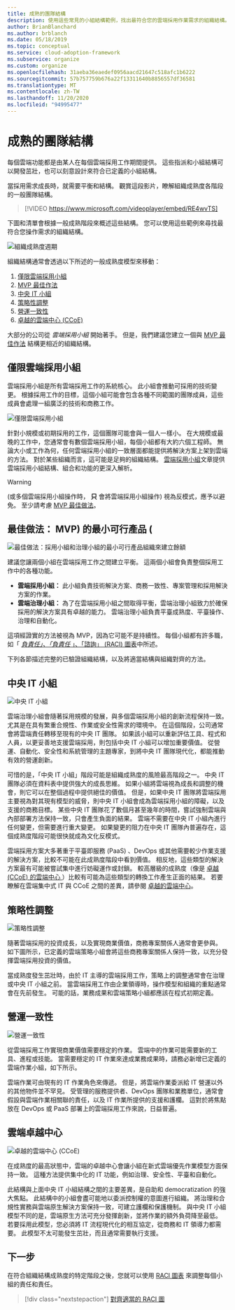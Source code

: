 ```yaml
---
title: 成熟的團隊結構
description: 使用這些常見的小組結構範例，找出最符合您的雲端採用作業需求的組織結構。
author: BrianBlanchard
ms.author: brblanch
ms.date: 05/18/2019
ms.topic: conceptual
ms.service: cloud-adoption-framework
ms.subservice: organize
ms.custom: organize
ms.openlocfilehash: 31aeba36eaedef0956aacd21647c518afc1b6222
ms.sourcegitcommit: 57b757759b676a22f13311640b8856557df36581
ms.translationtype: MT
ms.contentlocale: zh-TW
ms.lasthandoff: 11/20/2020
ms.locfileid: "94995477"
---
```

# <a name="mature-team-structures"></a>成熟的團隊結構

每個雲端功能都是由某人在每個雲端採用工作期間提供。 這些指派和小組結構可以開發茁壯，也可以刻意設計來符合已定義的小組結構。

當採用需求成長時，就需要平衡和結構。 觀賞這段影片，瞭解組織成熟度各階段的一般團隊結構。

<!-- markdownlint-disable MD034 -->

> [!VIDEO https://www.microsoft.com/videoplayer/embed/RE4wvTS]

<!-- markdownlint-enable MD034 -->

下圖和清單會根據一般成熟階段來概述這些結構。 您可以使用這些範例來尋找最符合您操作需求的組織結構。

![組織成熟度週期](../_images/ready/org-ready-maturity.png)

組織結構通常會透過以下所述的一般成熟度模型來移動：

1. [僅限雲端採用小組](#cloud-adoption-team-only)
2. [MVP 最佳作法](#best-practice-minimum-viable-product-mvp)
3. [中央 IT 小組](#central-it-team)
4. [策略性調整](#strategic-alignment)
5. [營運一致性](#operational-alignment)
6. [卓越的雲端中心 (CCoE) ](#cloud-center-of-excellence)

大部分的公司從 _雲端採用小組_ 開始著手。 但是，我們建議您建立一個與 [MVP 最佳作法](#best-practice-minimum-viable-product-mvp) 結構更相近的組織結構。

## <a name="cloud-adoption-team-only"></a>僅限雲端採用小組

雲端採用小組是所有雲端採用工作的系統核心。 此小組會推動可採用的技術變更。 根據採用工作的目標，這個小組可能會包含各種不同範圍的團隊成員，這些成員會處理一組廣泛的技術和商務工作。

![僅限雲端採用小組](../_images/ready/org-ready-adoption-only.png)

針對小規模或初期採用的工作，這個團隊可能會與一個人一樣小。 在大規模或最晚的工作中，您通常會有數個雲端採用小組，每個小組都有大約六個工程師。 無論大小或工作為何，任何雲端採用小組的一致層面都能提供將解決方案上架到雲端的方法。 對於某些組織而言，這可能是足夠的組織結構。 [雲端採用小組](./cloud-adoption.md)文章提供雲端採用小組結構、組合和功能的更深入解析。

> [!WARNING]
>  (或多個雲端採用小組操作時， **只** 會將雲端採用小組操作) 視為反模式，應予以避免。 至少請考慮 [MVP 最佳做法](#best-practice-minimum-viable-product-mvp)。

## <a name="best-practice-minimum-viable-product-mvp"></a>最佳做法： MVP) 的最小可行產品 (

![最佳做法：採用小組和治理小組的最小可行產品組織來建立餘額](../_images/ready/org-ready-best-practice.png)

建議您讓兩個小組在雲端採用工作之間建立平衡。 這兩個小組會負責整個採用工作中的各種功能。

- **雲端採用小組：** 此小組負責技術解決方案、商務一致性、專案管理和採用解決方案的作業。
- **雲端治理小組：** 為了在雲端採用小組之間取得平衡，雲端治理小組致力於確保採用的解決方案具有卓越的能力。 雲端治理小組負責平臺成熟度、平臺操作、治理和自動化。

這項經證實的方法被視為 MVP，因為它可能不是持續性。 每個小組都有許多職，如「 [*負責任」、「負責任* 」、「諮詢」 (RACI) 圖表](./raci-alignment.md)中所述。

下列各節描述完整的已驗證組織結構，以及將適當結構與組織對齊的方法。

## <a name="central-it-team"></a>中央 IT 小組

![中央 IT 小組](../_images/ready/org-ready-central-it.png)

雲端治理小組會隨著採用規模的發展，與多個雲端採用小組的創新流程保持一致。 尤其是在具有繁重合規性、作業或安全性需求的環境中。 在這個階段，公司通常會將雲端責任轉移至現有的中央 IT 團隊。 如果該小組可以重新評估工具、程式和人員，以更妥善地支援雲端採用，則包括中央 IT 小組可以增加重要價值。 從營運、自動化、安全性和系統管理的主題專家，到將中央 IT 團隊現代化，都能推動有效的營運創新。

可惜的是，「中央 IT 小組」階段可能是組織成熟度的風險最高階段之一。 中央 IT 團隊必須在資料表中提供強大的成長思維。 如果小組將雲端視為成長和調整的機會，則它可以在整個過程中提供絕佳的價值。 但是，如果中央 IT 團隊將雲端採用主要視為對其現有模型的威脅，則中央 IT 小組會成為雲端採用小組的障礙，以及支援的商務目標。 某些中央 IT 團隊花了數個月甚至幾年的時間，嘗試強制雲端與內部部署方法保持一致，只會產生負面的結果。 雲端不需要在中央 IT 小組內進行任何變更，但需要進行重大變更。 如果變更的阻力在中央 IT 團隊內普遍存在，這個成熟度階段可能很快就成為文化反模式。

雲端採用方案大多著重于平臺即服務 (PaaS) 、DevOps 或其他需要較少作業支援的解決方案，比較不可能在此成熟度階段中看到價值。 相反地，這些類型的解決方案最有可能被嘗試集中進行妨礙運作或封鎖。 較高層級的成熟度（像是 [卓越 (CCoE) 的雲端中心 ](#cloud-center-of-excellence)）比較有可能為這些類型的轉換工作產生正面的結果。 若要瞭解在雲端集中式 IT 與 CCoE 之間的差異，請參閱 [卓越的雲端中心](./cloud-center-of-excellence.md)。

## <a name="strategic-alignment"></a>策略性調整

![策略性調整](../_images/ready/org-ready-strategy-aligned.png)

隨著雲端採用的投資成長，以及實現商業價值，商務專案關係人通常會更參與。 如下圖所示，已定義的雲端策略小組會將這些商務專案關係人保持一致，以充分發揮雲端採用投資的價值。

當成熟度發生茁壯時，由於 IT 主導的雲端採用工作，策略上的調整通常會在治理或中央 IT 小組之前。 當雲端採用工作由企業領導時，操作模型和組織的重點通常會在先前發生。 可能的話，業務成果和雲端策略小組都應該在程式初期定義。

## <a name="operational-alignment"></a>營運一致性

![營運一致性](../_images/ready/org-ready-operations-aligned.png)

從雲端採用工作實現商業價值需要穩定的作業。 雲端中的作業可能需要新的工具、進程或技能。 當需要穩定的 IT 作業來達成業務成果時，請務必新增已定義的雲端作業小組，如下所示。

雲端作業可由現有的 IT 作業角色來傳遞。 但是，將雲端作業委派給 IT 營運以外的其他物件並不罕見。 受管理的服務提供者、DevOps 團隊和業務單位，通常會假設與雲端作業相關聯的責任，以及 IT 作業所提供的支援和護欄。 這對於將焦點放在 DevOps 或 PaaS 部署上的雲端採用工作來說，日益普遍。

## <a name="cloud-center-of-excellence"></a>雲端卓越中心

![卓越的雲端中心 (CCoE) ](../_images/ready/org-ready-ccoe.png)

在成熟度的最高狀態中，雲端的卓越中心會讓小組在新式雲端優先作業模型方面保持一致。 這種方法提供集中化的 IT 功能，例如治理、安全性、平臺和自動化。

此結構與上面中央 IT 小組結構之間的主要差異，是自助和 democratization 的強大焦點。 此結構中的小組會盡可能地以委派控制權的意圖進行組織。 將治理和合規性實務與雲端原生解決方案保持一致，可建立護欄和保護機制。 與中央 IT 小組模型不同的是，雲端原生方法可充分發揮創新，並將作業的額外負荷降至最低。 若要採用此模型，您必須將 IT 流程現代化的相互協定，從商務和 IT 領導力都需要。 此模型不太可能發生茁壯，而且通常需要執行支援。

## <a name="next-steps"></a>下一步

在符合組織結構成熟度的特定階段之後，您就可以使用 [RACI 圖表](./raci-alignment.md) 來調整每個小組的責任和責任。

> [!div class="nextstepaction"]
> [對齊適當的 RACI 圖](./raci-alignment.md)
